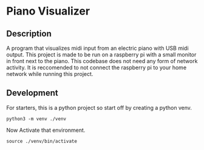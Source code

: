 # Piano Visualizer

## Description
A program that visualizes midi input from an electric piano with USB midi output. This project is made to be run on a raspberry pi with a small monitor in front next to the piano. This codebase does not need any form of network activity. It is reccomended to not connect the raspberry pi to your home network while running this project.

## Development
For starters, this is a python project so start off by creating a python venv.

`python3 -m venv ./venv`

Now Activate that environment.

`source ./venv/bin/activate`


